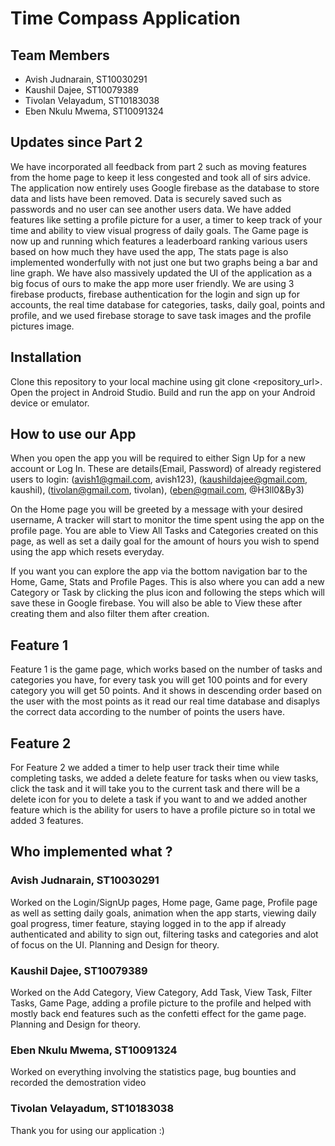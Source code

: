 # Time Compass Application 

## Team Members
- Avish Judnarain, ST10030291
- Kaushil Dajee, ST10079389
- Tivolan Velayadum, ST10183038
- Eben Nkulu Mwema, ST10091324

## Updates since Part 2
We have incorporated all feedback from part 2 such as moving features from the home page to keep it less congested and took all of sirs advice.
The application now entirely uses Google firebase as the database to store data and lists have been removed. Data is securely saved such as passwords and no user can see another users data. We have added features like setting a profile picture for a user, a timer to keep track of your time and ability to view visual progress of daily goals. The Game page is now up and running which features a leaderboard ranking various users based on how much they have used the app, The stats page is also implemented wonderfully with not just one but two graphs being a bar and line graph. We have also massively updated the UI of the application as a big focus of ours to make the app more user friendly. We are using 3 firebase products, firebase authentication for the login and sign up for accounts, the real time database for categories, tasks, daily goal, points and profile, and we used firebase storage to save task images and the profile pictures image.

## Installation
Clone this repository to your local machine using git clone <repository_url>.
Open the project in Android Studio.
Build and run the app on your Android device or emulator.

## How to use our App
When you open the app you will be required to either Sign Up for a new account or Log In. 
These are details(Email, Password) of already registered users to login:
  (avish1@gmail.com, avish123),
  (kaushildajee@gmail.com, kaushil),
  (tivolan@gmail.com, tivolan),
  (eben@gmail.com, @H3ll0&By3)

On the Home page you will be greeted by a message with your desired username,
A tracker will start to monitor the time spent using the app on the profile page.
You are able to View All Tasks and Categories created on this page, as well as
set a daily goal for the amount of hours you wish to spend using the app which resets everyday.

If you want you can explore the app via the bottom navigation bar to the Home, Game, Stats and Profile Pages.
This is also where you can add a new Category or Task by clicking the plus icon and following the steps which will save these in Google firebase.
You will also be able to View these after creating them and also filter them after creation.
  
## Feature 1
Feature 1 is the game page, which works based on the number of tasks and categories you have, for every task you will get 100 points and for every category you will get 50 points. And it shows in descending order based on the user with the most points as it read our 
real time database and disaplys the correct data according to the number of points the users have.

## Feature 2
For Feature 2 we added a timer to help user track their time while completing tasks, we added a delete feature for tasks when ou view tasks, click the task and it will take you to the current task and there will be a delete icon for you to delete a task if you want to and we added another feature which is the ability for users to have a profile picture so in total we added 3 features.

## Who implemented what ?
### Avish Judnarain, ST10030291
Worked on the Login/SignUp pages, Home page, Game page, Profile page as well as setting daily goals, animation when the app starts, viewing daily goal progress, timer feature, 
staying logged in to the app if already authenticated and ability to sign out, filtering tasks and categories and alot of focus on the UI. Planning and Design for theory.
### Kaushil Dajee, ST10079389
Worked on the Add Category, View Category, Add Task, View Task, Filter Tasks, Game Page, adding a profile picture to the profile and helped with mostly back end features such as the confetti effect for the game page. Planning and Design for theory. 
### Eben Nkulu Mwema, ST10091324
Worked on everything involving the statistics page, bug bounties and recorded the demostration video
### Tivolan Velayadum, ST10183038

Thank you for using our application :) 
